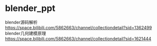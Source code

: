 # blender_ppt
blender源码解析 https://space.bilibili.com/5862663/channel/collectiondetail?sid=1362499
blender几何建模原理 https://space.bilibili.com/5862663/channel/collectiondetail?sid=1621444
